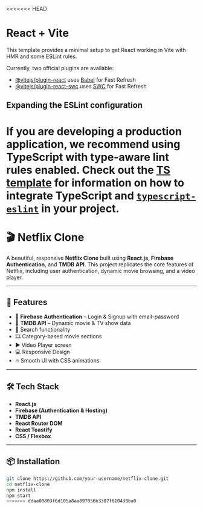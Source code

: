 <<<<<<< HEAD
# React + Vite

This template provides a minimal setup to get React working in Vite with HMR and some ESLint rules.

Currently, two official plugins are available:

- [@vitejs/plugin-react](https://github.com/vitejs/vite-plugin-react/blob/main/packages/plugin-react) uses [Babel](https://babeljs.io/) for Fast Refresh
- [@vitejs/plugin-react-swc](https://github.com/vitejs/vite-plugin-react/blob/main/packages/plugin-react-swc) uses [SWC](https://swc.rs/) for Fast Refresh

## Expanding the ESLint configuration

If you are developing a production application, we recommend using TypeScript with type-aware lint rules enabled. Check out the [TS template](https://github.com/vitejs/vite/tree/main/packages/create-vite/template-react-ts) for information on how to integrate TypeScript and [`typescript-eslint`](https://typescript-eslint.io) in your project.
=======
# 🎬 Netflix Clone

A beautiful, responsive **Netflix Clone** built using **React.js**, **Firebase Authentication**, and **TMDB API**. This project replicates the core features of Netflix, including user authentication, dynamic movie browsing, and a video player.

---

## 🚀 Features

- 🔐 **Firebase Authentication** – Login & Signup with email-password
- 🎥 **TMDB API** – Dynamic movie & TV show data
- 🔎 Search functionality
- 🎞️ Category-based movie sections
- ▶️ Video Player screen
- 💻 Responsive Design
- 🔥 Smooth UI with CSS animations

---

## 🛠️ Tech Stack

- **React.js**
- **Firebase (Authentication & Hosting)**
- **TMDB API**
- **React Router DOM**
- **React Toastify**
- **CSS / Flexbox**

---

## 📦 Installation

```bash
git clone https://github.com/your-username/netflix-clone.git
cd netflix-clone
npm install
npm start
>>>>>>> ddaa00803f6d105a8aa897056b3387f610438ba0
